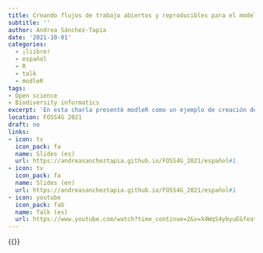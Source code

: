 ```yaml
---
title: Creando flujos de trabajo abiertos y reproducibles para el modelamiento de nichos ecológicos
subtitle: ''
author: Andrea Sánchez-Tapia
date: '2021-10-01'
categories:
  - ¡liibre!
  - español
  - R
  - talk
  - modleR
tags: 
- Open science
- Biodiversity informatics
excerpt: 'En esta charla presenté modleR como un ejemplo de creación de flujos reproducibles de trabajo en modelamiento de nicho ecológico'
location: FOSS4G 2021
draft: no
links:
- icon: tv
  icon_pack: fa
  name: Slides (es)
  url: https://andreasancheztapia.github.io/FOSS4G_2021/español#1
- icon: tv
  icon_pack: fa
  name: Slides (en)
  url: https://andreasancheztapia.github.io/FOSS4G_2021/español#1
- icon: youtube
  icon_pack: fab
  name: Talk (es)
  url: https://www.youtube.com/watch?time_continue=2&v=X4WqS4ybyuE&feature=emb_logo
---
```


{{<youtube X4WqS4ybyuE>}}
